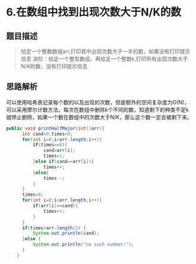 # 6.在数组中找到出现次数大于N/K的数

## 题目描述
> 给定一个整数数组arr,打印其中出现次数大于一半的数，如果没有打印提示信息
> 进阶：给定一个整型数组，再给定一个整数k,打印所有出现次数大于N/K的数，没有打印提示信息

## 思路解析
可以使用哈希表记录每个数的以及出现的次数，但是额外的空间复杂度为O(N)，可以采用摩尔计数方法，每次在数组中删除k个不同的数，知道剩下的种类不足k就停止删除，如果一个数在数组中的次数大于N/K，那么这个数一定会被剩下来。


```java
public void printHalfMajor(int[]arr){
      int cand=0,times=0;
      for(int i=0;i<arr.length;i++){
          if(times==0){
              cand=arr[i];
              times=1;
          }else if(cand==arr[i]){
              times++;
          }else{
              times--;
          }
      }
      times=0;
      for(int i=0;i<arr.length;i++){
          if(arr[i]==cand){
              times++;
          }
      }
      if(times>arr.length/2) {
          System.out.println(cand);
      }else {
          System.out.println("no such number:");
      }
    }

```

